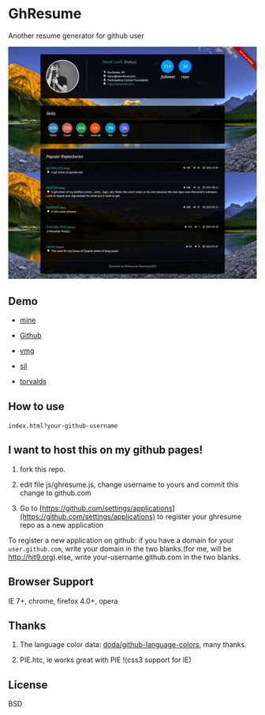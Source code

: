 GhResume
========

Another resume generator for github user 

![](screen-shot.png)

Demo
----

* [mine](http://hit9.org/GhResume/?hit9)

* [Github](http://hit9.org/GhResume/?github)

* [vmg](http://hit9.org/GhResume/?vmg)

* [sjl](http://hit9.org/GhResume/?sjl)

* [torvalds](http://hit9.org/GhResume/?torvalds)

How to use
----------

`index.html?your-github-username`

I want to host this on my github pages!
---------------------------------------

1. fork this repo.

2. edit file js/ghresume.js, change username to yours and commit this change to github.com

3. Go to [https://github.com/settings/applications](https://github.com/settings/applications) to register your ghresume repo as a new application

To register a new application on github: if you have a domain for your `user.github.com`, write your domain in the two blanks.(for me, will be http://hit9.org).else, write your-username.github.com in the two blanks.

Browser Support
---------------

IE 7+, chrome, firefox 4.0+, opera

Thanks
------

1. The language color data: [doda/github-language-colors](https://github.com/doda/github-language-colors), many thanks.

2. PIE.htc, ie works great with PIE !(css3 support for IE)

License
-------

BSD
